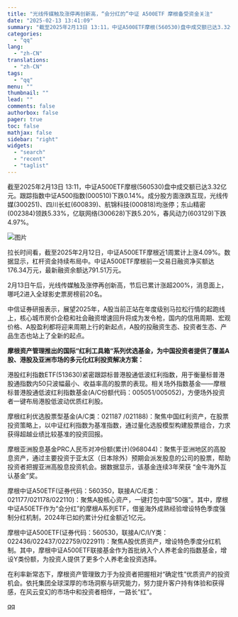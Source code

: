 ```yaml
---
title: "光线传媒触及涨停再创新高，“会分红的”中证 A500ETF 摩根备受资金关注"
date: "2025-02-13 13:41:09"
summary: "截至2025年2月13日 13:11，中证A500ETF摩根(560530)盘中成交额已达3.32亿..."
categories:
  - "qq"
lang:
  - "zh-CN"
translations:
  - "zh-CN"
tags:
  - "qq"
menu: ""
thumbnail: ""
lead: ""
comments: false
authorbox: false
pager: true
toc: false
mathjax: false
sidebar: "right"
widgets:
  - "search"
  - "recent"
  - "taglist"
---
```


截至2025年2月13日 13:11，中证A500ETF摩根(560530)盘中成交额已达3.32亿元。跟踪指数中证A500指数(000510)下跌0.14%。成分股方面涨跌互现，光线传媒(300251)、四川长虹(600839)、航锦科技(000818)均涨停；东山精密(002384)领跌5.33%，亿联网络(300628)下跌5.20%，春风动力(603129)下跌4.97%。

![图片](https://inews.gtimg.com/om_bt/ODtChqAXSZVCQuVpKke4y8kmFqR5wt9W1pcOClir57v0MAA/641)

拉长时间看，截至2025年2月12日，中证A500ETF摩根近1周累计上涨4.09%。数据显示，杠杆资金持续布局中。中证A500ETF摩根前一交易日融资净买额达176.34万元，最新融资余额达791.51万元。

2月13日午后，光线传媒触及涨停再创新高，节后已累计涨超200%，消息面上，哪吒2进入全球影史票房榜前20名。

中信证券研报表示，展望2025年，A股当前正站在年度级别马拉松行情的起跑线上，核心城市房价企稳和社会融资增速回升将成为发令枪，国内的信用周期、宏观价格、A股盈利都将迎来周期上行的新起点，A股的投融资生态、投资者生态、产品生态也站上了全新的起点。

**摩根资产管理推出的国际“红利工具箱“系列优选基金，为中国投资者提供了覆盖A股、港股及亚洲市场的多元化红利投资解决方案：**

港股红利指数ETF(513630)紧密跟踪标普港股通低波红利指数，用于衡量标普港股通指数内50只波幅最小、收益率高的股票的表现。相关场外指数基金——摩根标普港股通低波红利指数基金(A/C份额代码：005051/005052)，方便场外投资者一键布局港股低波动优质红利股。

摩根红利优选股票型基金(A/C类：021187 /021188)：聚焦中国红利资产，在股票投资策略上，以中证红利指数为基准指数，通过量化选股模型构建股票组合，力求获得超越业绩比较基准的投资回报。

摩根亚洲股息基金PRC人民币对冲份额(累计)(968044)：聚焦于亚洲地区的高股息资产，通过主要投资于亚太区（日本除外）预期会派发股息的公司的股票，帮助投资者把握亚洲高股息投资机会。据数据显示，该基金连续3年荣获 “金牛海外互认基金”奖。

摩根中证A50ETF(证券代码：560350，联接A/C/E类：021177/021178/022110)：聚焦A股核心资产，一键打包中国“50强”。其中，摩根中证A50ETF作为“会分红”的摩根A系列ETF，借鉴海外成熟经验增设特色季度强制分红机制，2024年已如约累计分红金额近1亿元。

摩根中证A500ETF(证券代码：560530，联接A/C/I/Y类：022436/022437/022759/022911)：聚焦A股优质资产，增设特色季度分红机制。其中，摩根中证A500ETF联接基金作为首批纳入个人养老金的指数基金，增设Y类份额，为投资人提供了更多个人养老金投资选择。

在利率新常态下，摩根资产管理致力于为投资者把握相对“确定性”优质资产的投资机会。依托集团全球深厚的市场洞察与研究能力，努力提升客户持有体验和获得感，在风云变幻的市场中和投资者相伴，一路长“红”。

[qq](https://new.qq.com/rain/a/20250213A049YT00)
